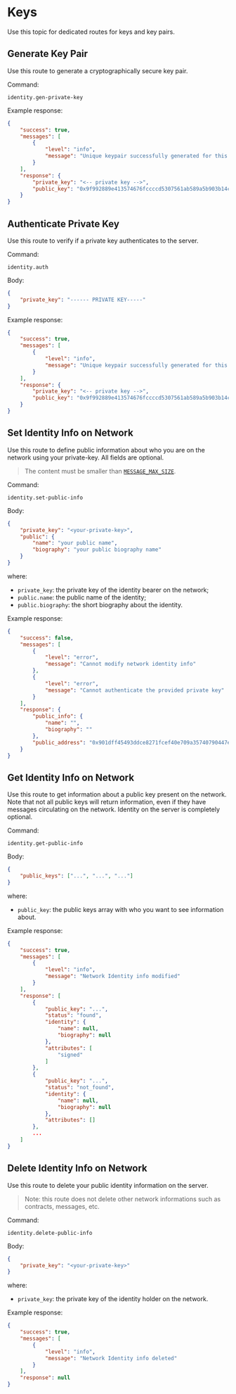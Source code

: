 # Keys

Use this topic for dedicated routes for keys and key pairs.

## Generate Key Pair

Use this route to generate a cryptographically secure key pair.

Command:

    identity.gen-private-key

Example response:

```json
{
	"success": true,
	"messages": [
		{
			"level": "info",
			"message": "Unique keypair successfully generated for this network"
		}
	],
	"response": {
		"private_key": "<-- private key -->",
		"public_key": "0x9f992889e413574676fccccd5307561ab589a5b903b14c60e28414ce609873b3"
	}
}
```

## Authenticate Private Key

Use this route to verify if a private key authenticates to the server.

Command:

    identity.auth

Body:

```json
{
	"private_key": "------ PRIVATE KEY-----"
}
```

Example response:

```json
{
	"success": true,
	"messages": [
		{
			"level": "info",
			"message": "Unique keypair successfully generated for this network"
		}
	],
	"response": {
		"private_key": "<-- private key -->",
		"public_key": "0x9f992889e413574676fccccd5307561ab589a5b903b14c60e28414ce609873b3"
	}
}
```

## Set Identity Info on Network

Use this route to define public information about who you are on the network using your private-key. All fields are optional.

> The content must be smaller than [`MESSAGE_MAX_SIZE`](/configuration).

Command:

    identity.set-public-info

Body:

```json
{
	"private_key": "<your-private-key>",
	"public": {
		"name": "your public name",
		"biography": "your public biography name"
	}
}
```

where:
- `private_key`: the private key of the identity bearer on the network;
- `public.name`: the public name of the identity;
- `public.biography`: the short biography about the identity.

Example response:

```json
{
	"success": false,
	"messages": [
		{
			"level": "error",
			"message": "Cannot modify network identity info"
		},
		{
			"level": "error",
			"message": "Cannot authenticate the provided private key"
		}
	],
	"response": {
		"public_info": {
			"name": "",
			"biography": ""
		},
		"public_address": "0x901dff45493ddce8271fcef40e709a35740790447ef91e24e391e48a3f748d1fff50c05ab3174356a5ba7868b5dd5e390cdb1ea2a9c9ea5a2a498b8234f594f3"
	}
}
```

## Get Identity Info on Network

Use this route to get information about a public key present on the network. Note that not all public keys will return information, even if they have messages circulating on the network. Identity on the server is completely optional.

Command:

    identity.get-public-info

Body:

```json
{
	"public_keys": ["...", "...", "..."]
}
```

where:
- `public_key`: the public keys array with who you want to see information about.

Example response:

```json
{
	"success": true,
	"messages": [
		{
			"level": "info",
			"message": "Network Identity info modified"
		}
	],
	"response": [
		{
			"public_key": "...",
			"status": "found",
			"identity": {
				"name": null,
				"biography": null
			},
			"attributes": [
				"signed"
			]
		},
		{
			"public_key": "...",
			"status": "not_found",
			"identity": {
				"name": null,
				"biography": null
			},
			"attributes": []
		},
		...
	]
}
```

## Delete Identity Info on Network

Use this route to delete your public identity information on the server.

> Note: this route does not delete other network informations such as contracts, messages, etc.

Command:

	identity.delete-public-info

Body:

```json
{
	"private_key": "<your-private-key>"
}
```

where:
- `private_key`: the private key of the identity holder on the network.

Example response:

```json
{
	"success": true,
	"messages": [
		{
			"level": "info",
			"message": "Network Identity info deleted"
		}
	],
	"response": null
}
```